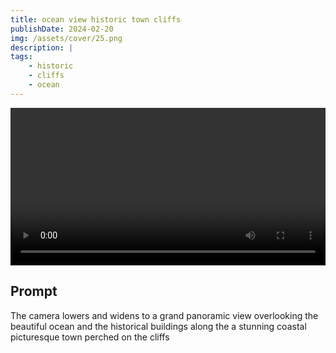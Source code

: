```yaml
---
title: ocean view historic town cliffs
publishDate: 2024-02-20
img: /assets/cover/25.png
description: |
tags:
    - historic
    - cliffs
    - ocean
---
```


<video style="width: 100%;" src="/assets/video/ocean-view-historic-town-cliffs.mp4" controls ></video>

## Prompt

The camera lowers and widens to a grand panoramic view overlooking the beautiful ocean and the historical buildings along the a stunning coastal picturesque town perched on the cliffs
